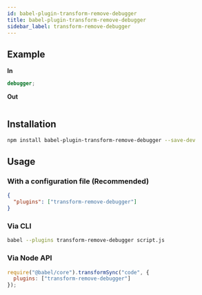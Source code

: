 ```yaml
---
id: babel-plugin-transform-remove-debugger
title: babel-plugin-transform-remove-debugger
sidebar_label: transform-remove-debugger
---
```


## Example

**In**

```javascript
debugger;
```

**Out**

```javascript
```

## Installation

```sh
npm install babel-plugin-transform-remove-debugger --save-dev
```

## Usage

### With a configuration file (Recommended)

```json
{
  "plugins": ["transform-remove-debugger"]
}
```

### Via CLI

```sh
babel --plugins transform-remove-debugger script.js
```

### Via Node API

```javascript
require("@babel/core").transformSync("code", {
  plugins: ["transform-remove-debugger"]
});
```

